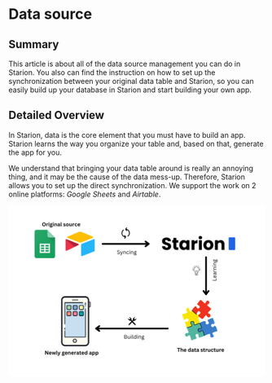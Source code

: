 # Data source
## Summary
This article is about all of the data source management you can do in Starion. You also can find the instruction on how to set up the synchronization between your original data table and Starion, so you can easily build up your database in Starion and start building your own app.

## Detailed Overview

In Starion, data is the core element that you must have to build an app. Starion learns the way you organize your table and, based on that, generate the app for you.

We understand that bringing your data table around is really an annoying thing, and it may be the cause of the data mess-up. Therefore, Starion allows you to set up the direct synchronization. We support the work on 2 online platforms: *Google Sheets* and *Airtable*.

![Data source 1](../../../images/00f37d63ae9e085aa48e414dbe87783a4d340e0cbb3e8cdde5eec9d78262a0d2.png)  

